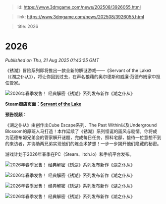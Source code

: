 > id: https://www.3dmgame.com/news/202508/3926055.html

> link: https://www.3dmgame.com/news/202508/3926055.html

> title: 2026

# 2026
_Published on Thu, 21 Aug 2025 01:43:25 GMT_

《锈湖》冒险系列即将推出一款全新的解谜游戏——《Servant of the Lake》（《湖之仆从》），将让你回到过去，在声名狼藉的奥尔德斯和威廉·范德布姆家中担任管家。

![2026年春季发售！ 经典解密《锈湖》系列发布新作《湖之仆从》](https://img.3dmgame.com/uploads/images/news/20250821/1755741558_869083.jpg)

**Steam商店页面：**[**Servant of the Lake**](https://store.steampowered.com/app/3636770/Servant_of_the_Lake/)

**预告视频：**

《湖之仆从》由创作出Cube Escape系列、The Past Within以及Underground Blossom的原班人马打造！本作延续了《锈湖》系列怪诞的画风与剧情，你将成为范德布姆兄弟会的管家解开谜题，完成每日任务，照料宅邸，接待一位意想不到的来访者，并协助两兄弟实现他们的炼金术梦想！一步一步揭开他们隐藏的秘密。

游戏计划于2026年春季在PC（Steam、itch.io）和手机平台发布。

![2026年春季发售！ 经典解密《锈湖》系列发布新作《湖之仆从》](https://img.3dmgame.com/uploads/images/news/20250821/1755741558_501696.jpg)

![2026年春季发售！ 经典解密《锈湖》系列发布新作《湖之仆从》](https://img.3dmgame.com/uploads/images/news/20250821/1755741559_228566.jpg)

![2026年春季发售！ 经典解密《锈湖》系列发布新作《湖之仆从》](https://img.3dmgame.com/uploads/images/news/20250821/1755741558_165528.jpg)

![2026年春季发售！ 经典解密《锈湖》系列发布新作《湖之仆从》](https://img.3dmgame.com/uploads/images/news/20250821/1755741559_930497.jpg)
